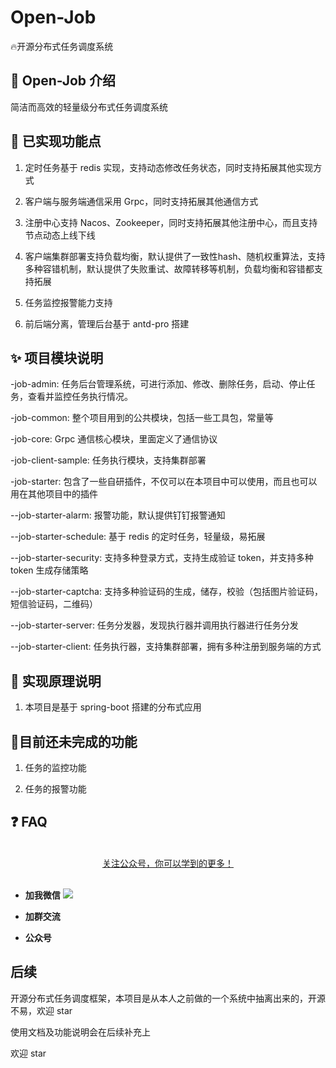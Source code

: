# Open-Job

🔥开源分布式任务调度系统

## 🎨 Open-Job 介绍

简洁而高效的轻量级分布式任务调度系统

## 🔧 已实现功能点

1. 定时任务基于 redis 实现，支持动态修改任务状态，同时支持拓展其他实现方式

2. 客户端与服务端通信采用 Grpc，同时支持拓展其他通信方式

3. 注册中心支持 Nacos、Zookeeper，同时支持拓展其他注册中心，而且支持节点动态上线下线

4. 客户端集群部署支持负载均衡，默认提供了一致性hash、随机权重算法，支持多种容错机制，默认提供了失败重试、故障转移等机制，负载均衡和容错都支持拓展

5. 任务监控报警能力支持

6. 前后端分离，管理后台基于 antd-pro 搭建

## ✨ 项目模块说明

-job-admin: 任务后台管理系统，可进行添加、修改、删除任务，启动、停止任务，查看并监控任务执行情况。

-job-common: 整个项目用到的公共模块，包括一些工具包，常量等

-job-core: Grpc 通信核心模块，里面定义了通信协议

-job-client-sample: 任务执行模块，支持集群部署

-job-starter: 包含了一些自研插件，不仅可以在本项目中可以使用，而且也可以用在其他项目中的插件

--job-starter-alarm: 报警功能，默认提供钉钉报警通知

--job-starter-schedule: 基于 redis 的定时任务，轻量级，易拓展

--job-starter-security: 支持多种登录方式，支持生成验证 token，并支持多种 token 生成存储策略

--job-starter-captcha: 支持多种验证码的生成，储存，校验（包括图片验证码，短信验证码，二维码）

--job-starter-server: 任务分发器，发现执行器并调用执行器进行任务分发

--job-starter-client: 任务执行器，支持集群部署，拥有多种注册到服务端的方式

## 🔨 实现原理说明

1. 本项目是基于 spring-boot 搭建的分布式应用

## 🍪目前还未完成的功能

1. 任务的监控功能

2. 任务的报警功能

## ❓ FAQ

<br/>
<div align="center">
    <a href="https://github.com/lijunping365/Open-Job">关注公众号，你可以学到的更多！</a>
</div>
<br/>  

- **加我微信**
  ![](assets/img/wechat/wechat.png)

- **加群交流**

- **公众号**



## 后续
开源分布式任务调度框架，本项目是从本人之前做的一个系统中抽离出来的，开源不易，欢迎 star

使用文档及功能说明会在后续补充上

欢迎 star
